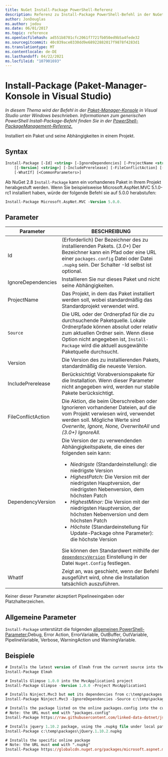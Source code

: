 ```yaml
---
title: NuGet Install-Package PowerShell-Referenz
description: Referenz zu Install-Package PowerShell-Befehl in der NuGet Paket-Manager Console in Visual Studio.
author: JonDouglas
ms.author: jodou
ms.date: 06/01/2017
ms.topic: reference
ms.openlocfilehash: ad551b8701cfc2061f7721fb050ed9b5a4fede32
ms.sourcegitcommit: 40c039ace0330dd9e68922882017f9878f4283d1
ms.translationtype: MT
ms.contentlocale: de-DE
ms.lasthandoff: 04/22/2021
ms.locfileid: "107901693"
---
```

# <a name="install-package-package-manager-console-in-visual-studio"></a>Install-Package (Paket-Manager-Konsole in Visual Studio)

*In diesem Thema wird der Befehl in der [Paket-Manager-Konsole](../../consume-packages/install-use-packages-powershell.md) in Visual Studio unter Windows beschrieben. Informationen zum generischen PowerShell Install-Package-Befehl finden Sie in der [PowerShell-PackageManagement-Referenz.](/powershell/module/packagemanagement)*

Installiert ein Paket und seine Abhängigkeiten in einem Projekt.

## <a name="syntax"></a>Syntax

```ps
Install-Package [-Id] <string> [-IgnoreDependencies] [-ProjectName <string>] [[-Source] <string>] 
    [[-Version] <string>] [-IncludePrerelease] [-FileConflictAction] [-DependencyVersion]
    [-WhatIf] [<CommonParameters>]
```

Ab NuGet 2.8 `Install-Package` kann ein vorhandenes Paket in Ihrem Projekt herabgestuft werden. Wenn Sie beispielsweise Microsoft.AspNet.MVC 5.1.0-rc1 installiert haben, würde der folgende Befehl sie auf 5.0.0 herabstufen:

```ps
Install-Package Microsoft.AspNet.MVC -Version 5.0.0.
```

## <a name="parameters"></a>Parameter

| Parameter | BESCHREIBUNG |
| --- | --- |
| Id | (Erforderlich) Der Bezeichner des zu installierenden Pakets. (*3.0+*) Der Bezeichner kann ein Pfad oder eine URL einer `packages.config` Datei oder Datei `.nupkg` sein. Der Schalter -Id selbst ist optional. |
| IgnoreDependencies | Installieren Sie nur dieses Paket und nicht seine Abhängigkeiten. |
| ProjectName | Das Projekt, in dem das Paket installiert werden soll, wobei standardmäßig das Standardprojekt verwendet wird. |
| `Source` | Die URL oder der Ordnerpfad für die zu durchsuchende Paketquelle. Lokale Ordnerpfade können absolut oder relativ zum aktuellen Ordner sein. Wenn diese Option nicht angegeben ist, `Install-Package` wird die aktuell ausgewählte Paketquelle durchsucht. |
| Version | Die Version des zu installierenden Pakets, standardmäßig die neueste Version. |
| IncludePrerelease | Berücksichtigt Vorabversionspakete für die Installation. Wenn dieser Parameter nicht angegeben wird, werden nur stabile Pakete berücksichtigt. |
| FileConflictAction | Die Aktion, die beim Überschreiben oder Ignorieren vorhandener Dateien, auf die vom Projekt verwiesen wird, verwendet werden soll. Mögliche Werte sind *Overwrite, Ignore, None, OverwriteAll* und *(3.0+)* *IgnoreAll.* |
| DependencyVersion | Die Version der zu verwendenden Abhängigkeitspakete, die eines der folgenden sein kann:<br/><ul><li>*Niedrigste* (Standardeinstellung): die niedrigste Version</li><li>*HighestPatch:* Die Version mit der niedrigsten Hauptversion, der niedrigsten Nebenversion, dem höchsten Patch</li><li>*HighestMinor:* Die Version mit der niedrigsten Hauptversion, der höchsten Nebenversion und dem höchsten Patch</li><li>*Höchste* (Standardeinstellung für Update-Package ohne Parameter): die höchste Version</li></ul>Sie können den Standardwert mithilfe der [`dependencyVersion`](../nuget-config-file.md#config-section) Einstellung in der Datei `Nuget.Config` festlegen. |
| WhatIf | Zeigt an, was geschieht, wenn der Befehl ausgeführt wird, ohne die Installation tatsächlich auszuführen. |

Keiner dieser Parameter akzeptiert Pipelineeingaben oder Platzhalterzeichen.

## <a name="common-parameters"></a>Allgemeine Parameter

`Install-Package` unterstützt die folgenden [allgemeinen PowerShell-Parameter:](/powershell/module/microsoft.powershell.core/about/about_commonparameters)Debug, Error Action, ErrorVariable, OutBuffer, OutVariable, PipelineVariable, Verbose, WarningAction und WarningVariable.

## <a name="examples"></a>Beispiele

```ps
# Installs the latest version of Elmah from the current source into the default project
Install-Package Elmah

# Installs Glimpse 1.0.0 into the MvcApplication1 project
Install-Package Glimpse -Version 1.0.0 -Project MvcApplication1

# Installs Ninject.Mvc3 but not its dependencies from c:\temp\packages
Install-Package Ninject.Mvc3 -IgnoreDependencies -Source c:\temp\packages

# Installs the package listed on the online packages.config into the current project
# Note: the URL must end with "packages.config"
Install-Package https://raw.githubusercontent.com/linked-data-dotnet/json-ld.net/master/.nuget/packages.config

# Installs jquery 1.10.2 package, using the .nupkg file under local path of c:\temp\packages
Install-Package c:\temp\packages\jQuery.1.10.2.nupkg

# Installs the specific online package
# Note: the URL must end with ".nupkg"
Install-Package https://globalcdn.nuget.org/packages/microsoft.aspnet.mvc.5.2.3.nupkg
```